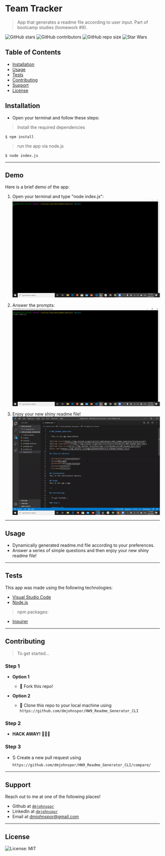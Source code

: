 
# Team Tracker

> App that generates a readme file according to user input. Part of bootcamp studies (homework #9).

![GitHub stars](https://img.shields.io/github/stars/dmjohnspor/HW9_Readme_Generator_CLI?style=social)
![GitHub contributors](https://img.shields.io/github/contributors/dmjohnspor/HW9_Readme_Generator_CLI)
![GitHub repo size](https://img.shields.io/github/repo-size/dmjohnspor/HW9_Readme_Generator_CLI)
![Star Wars](https://img.shields.io/badge/may%20the%20force-be%20with%20you-blue)

## Table of Contents

- [Installation](#installation)
- [Usage](#usage)
- [Tests](#tests)
- [Contributing](#contributing)
- [Support](#support)
- [License](#license)

## Installation
- Open your terminal and follow these steps:

> Install the required dependencies

```shell
$ npm install
```

> run the app via node.js

```shell
$ node index.js
```

---

## Demo

Here is a brief demo of the app:
1. Open your terminal and type "node index.js":
![](assets/demo_gif_1.gif)

2. Answer the prompts:
![](assets/demo_gif_2.gif)

3. Enjoy your new shiny readme file!
![](assets/demo_gif_3.gif)
---

## Usage

- Dynamically generated readme.md file according to your preferences.
- Answer a series of simple questions and then enjoy your new shiny readme file!

---

## Tests

This app was made using the following technologies:
- <a href="https://code.visualstudio.com/" target="_blank">Visual Studio Code</a>
- <a href="https://nodejs.org/en/" target="_blank">Node.js</a>
> npm packages:
- <a href="https://www.npmjs.com/package/inquirer" target="_blank">Inquirer</a>

---

## Contributing

> To get started...

### Step 1

- **Option 1**
    - 🍴 Fork this repo!

- **Option 2**
    - 👯 Clone this repo to your local machine using `https://github.com/dmjohnspor/HW9_Readme_Generator_CLI`

### Step 2

- **HACK AWAY!** 🔨🔨🔨

### Step 3

- 🔃 Create a new pull request using `https://github.com/dmjohnspor/HW9_Readme_Generator_CLI/compare/`

---

## Support

Reach out to me at one of the following places!

- Github at <a href="https://github.com/dmjohnspor" target="_blank">`dmjohnspor`</a>
- LinkedIn at <a href="https://www.linkedin.com/in/ioannis-sporidis-foster" target="_blank">`dmjohnspor`</a>
- Email at dmjohnspor@gmail.com


---

## License

![License: MIT](https://img.shields.io/badge/License-MIT-yellow.svg)

